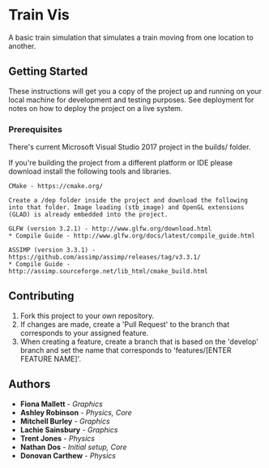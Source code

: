 # Train Vis

A basic train simulation that simulates a train moving from one location to another.

## Getting Started

These instructions will get you a copy of the project up and running on your local machine for development and testing purposes. See deployment for notes on how to deploy the project on a live system.

### Prerequisites

There's current Microsoft Visual Studio 2017 project in the builds/ folder. 

If you're building the project from a different platform or IDE please download install the following tools and libraries.

```
CMake - https://cmake.org/

Create a /dep folder inside the project and download the following into that folder. Image loading (stb_image) and OpenGL extensions (GLAD) is already embedded into the project.

GLFW (version 3.2.1) - http://www.glfw.org/download.html
* Compile Guide - http://www.glfw.org/docs/latest/compile_guide.html

ASSIMP (version 3.3.1) - https://github.com/assimp/assimp/releases/tag/v3.3.1/
* Compile Guide - http://assimp.sourceforge.net/lib_html/cmake_build.html
```

## Contributing
1. Fork this project to your own repository.
2. If changes are made, create a 'Pull Request' to the branch that corresponds to your assigned feature.
3. When creating a feature, create a branch that is based on the 'develop' branch and set the name that corresponds to 'features/[ENTER FEATURE NAME]'.

## Authors

* **Fiona Mallett** - *Graphics*
* **Ashley Robinson** - *Physics, Core*
* **Mitchell Burley** - *Graphics*
* **Lachie Sainsbury** - *Graphics*
* **Trent Jones** - *Physics*
* **Nathan Dos** - *Initial setup, Core*
* **Donovan Carthew** - *Physics*
